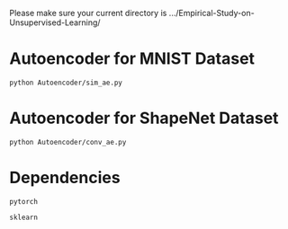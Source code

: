Please make sure your current directory is .../Empirical-Study-on-Unsupervised-Learning/
# Autoencoder for MNIST Dataset
```
python Autoencoder/sim_ae.py
```

# Autoencoder for ShapeNet Dataset
```
python Autoencoder/conv_ae.py
```

# Dependencies
```
pytorch
```
```
sklearn
```

